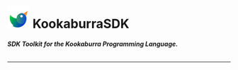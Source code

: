![Logo](https://raw.githubusercontent.com/AZProductions/Kookaburra/main/.github/icons/cover_art.png) **KookaburraSDK**
=======
###### ***SDK Toolkit for the Kookaburra Programming Language.***
----
